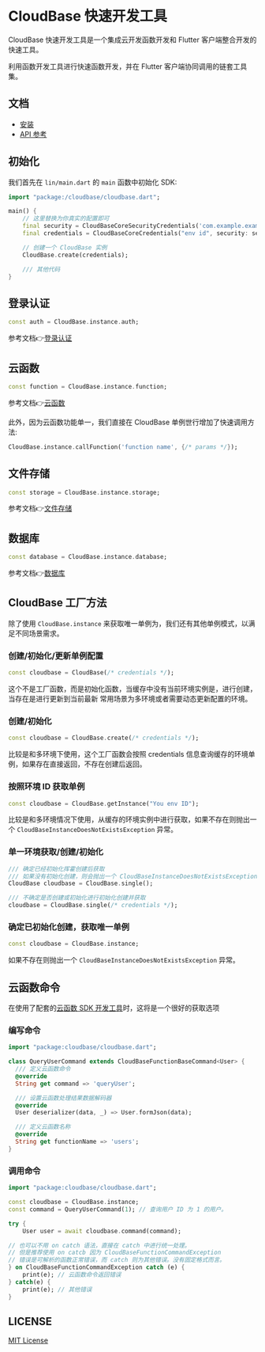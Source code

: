 # CloudBase 快速开发工具

CloudBase 快速开发工具是一个集成云开发函数开发和 Flutter 客户端整合开发的快速工具。

利用函数开发工具进行快速函数开发，并在 Flutter 客户端协同调用的链套工具集。

## 文档

- [安装](https://pub.dev/packages/cloudbase/install)
- [API 参考](https://pub.dev/documentation/cloudbase/latest/cloudbase/cloudbase-library.html)

## 初始化

我们首先在 `lin/main.dart` 的 `main` 函数中初始化 SDK:

```dart
import "package:/cloudbase/cloudbase.dart";

main() {
    // 这里替换为你真实的配置即可
    final security = CloudBaseCoreSecurityCredentials('com.example.example', '1');
    final credentials = CloudBaseCoreCredentials("env id", security: security);

    // 创建一个 CloudBase 实例
    CloudBase.create(credentials);

    /// 其他代码
}
```

## 登录认证

```dart
const auth = CloudBase.instance.auth;
```

参考文档👉[登录认证](https://docs.cloudbase.net/api-reference/flutter/authentication.html)

## 云函数

```dart
const function = CloudBase.instance.function;
```

参考文档👉[云函数](https://docs.cloudbase.net/api-reference/flutter/functions.html)

此外，因为云函数功能单一，我们直接在 CloudBase 单例世行增加了快速调用方法:

```dart
CloudBase.instance.callFunction('function name', {/* params */});
```

## 文件存储

```dart
const storage = CloudBase.instance.storage;
```

参考文档👉[文件存储](https://docs.cloudbase.net/api-reference/flutter/storage.html)


## 数据库

```dart
const database = CloudBase.instance.database;
```

参考文档👉[数据库](https://docs.cloudbase.net/api-reference/flutter/database.html)

## CloudBase 工厂方法

除了使用 `CloudBase.instance` 来获取唯一单例为，我们还有其他单例模式，以满足不同场景需求。

### 创建/初始化/更新单例配置

```dart
const cloudbase = CloudBase(/* credentials */);
```

这个不是工厂函数，而是初始化函数，当缓存中没有当前环境实例是，进行创建，当存在是进行更新到当前最新
常用场景为多环境或者需要动态更新配置的环境。

### 创建/初始化

```dart
const cloudbase = CloudBase.create(/* credentials */);
```

比较是和多环境下使用，这个工厂函数会按照 credentials 信息查询缓存的环境单例，如果存在直接返回，不存在创建后返回。

### 按照环境 ID 获取单例

```dart
const cloudbase = CloudBase.getInstance("You env ID");
```

比较是和多环境情况下使用，从缓存的环境实例中进行获取，如果不存在则抛出一个 `CloudBaseInstanceDoesNotExistsException` 异常。

### 单一环境获取/创建/初始化

```dart
/// 确定已经初始化挥霍创建后获取
/// 如果没有初始化创建，则会抛出一个 CloudBaseInstanceDoesNotExistsException 异常
CloudBase cloudbase = CloudBase.single();

/// 不确定是否创建或初始化进行初始化创建并获取
cloudbase = CloudBase.single(/* credentials */);
```

### 确定已初始化创建，获取唯一单例

```dart
const cloudbase = CloudBase.instance;
```

如果不存在则抛出一个 `CloudBaseInstanceDoesNotExistsException` 异常。

## 云函数命令

在使用了配套的[云函数 SDK 开发工具](https://github.com/bytegem/cloudbase/tree/master/packages/node)时，这将是一个很好的获取选项

### 编写命令

```dart
import "package:cloudbase/cloudbase.dart";

class QueryUserCommand extends CloudBaseFunctionBaseCommand<User> {
  /// 定义云函数命令
  @override
  String get command => 'queryUser';

  /// 设置云函数处理结果数据解码器
  @override
  User deserializer(data, _) => User.formJson(data);

  /// 定义云函数名称
  @override
  String get functionName => 'users';
}
```

### 调用命令

```dart
import "package:cloudbase/cloudbase.dart";

const cloudbase = CloudBase.instance;
const command = QueryUserCommand(1); // 查询用户 ID 为 1 的用户。

try {
    User user = await cloudbase.command(command);

// 也可以不用 on catch 语法，直接在 catch 中进行统一处理。
// 但是推荐使用 on catcb 因为 CloudBaseFunctionCommandException
// 错误是可解析的函数正常错误，而 catch 则为其他错误。没有固定格式而言。
} on CloudBaseFunctionCommandException catch (e) {
    print(e); // 云函数命令返回错误
} catch(e) {
    print(e); // 其他错误
}
```

## LICENSE

[MIT License](https://github.com/bytegem/cloudbase/blob/master/LICENSE)
